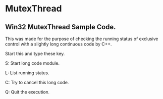 # MutexThread

## Win32 MutexThread Sample Code.

This was made for the purpose of checking the running status of exclusive control with a slightly long continuous code by C++.

Start this and type these key.

S: Start long code module.

L: List running status.

C: Try to cancel this long code.

Q: Quit the execution.

